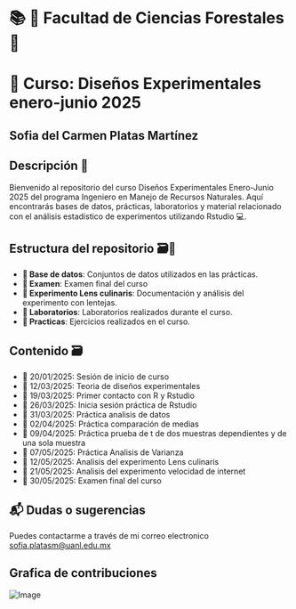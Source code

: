 # 📚 🌲 Facultad de Ciencias Forestales 🌲
# 📒 Curso: Diseños Experimentales enero-junio 2025

## Sofia del Carmen Platas Martínez

## Descripción 💬
Bienvenido al repositorio del curso Diseños Experimentales Enero-Junio 2025 del programa Ingeniero en Manejo de Recursos Naturales. Aquí encontrarás bases de datos, prácticas, laboratorios y material relacionado con el análisis estadístico de experimentos utilizando Rstudio 💻.

## Estructura del repositorio 🗃️💫
+ **📁 Base de datos**: Conjuntos de datos utilizados en las prácticas.
+ **📁 Examen**: Examen final del curso
+ **📁 Experimento Lens culinaris**: Documentación y análisis del experimento con lentejas.
+ **📁 Laboratorios**: Laboratorios realizados durante el curso.
+ **📁 Practicas**: Ejercicios realizados en el curso.


## Contenido 🗃️

- 📅 20/01/2025: Sesión de inicio de curso
- 📅 12/03/2025: Teoria de diseños experimentales
- 📅 19/03/2025: Primer contacto con R y Rstudio
- 📅 26/03/2025: Inicia sesión práctica de Rstudio
- 📅 31/03/2025: Práctica analisis de datos
- 📅 02/04/2025: Práctica comparación de medias
- 📅 09/04/2025: Práctica prueba de t de dos muestras dependientes y de una sola muestra
- 📅 07/05/2025: Práctica Analisis de Varianza
- 📅 12/05/2025: Analisis del experimento Lens culinaris
- 📅 21/05/2025: Analisis del experimento velocidad de internet
- 📅 30/05/2025: Examen final del curso

## 📬 Dudas o sugerencias
Puedes contactarme a través de mi correo electronico sofia.platasm@uanl.edu.mx

## Grafica de contribuciones
![Image](https://github.com/user-attachments/assets/80929fca-8ded-44f2-8cc3-4eb0e283e96e)
